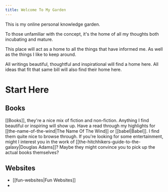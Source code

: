 ```yaml
---
title: Welcome To My Garden
---
```


This is my online personal knowledge garden.

To those unfamiliar with the concept, it's the home of all my thoughts both incubating and mature.

This place will act as a home to all the things that have informed me. As well as the things I like to keep around.

All writings beautiful, thoughtful and inspirational will find a home here. All ideas that fit that same bill will also find their home here.

# Start Here

## Books

[[Books]], they're a nice mix of fiction and non-fiction. Anything I find beautiful or inspiring will show up. Have a read through my highlights for [[the-name-of-the-wind|The Name Of The Wind]] or [[babel|Babel]]. I find them quite nice to browse through. If you're looking for some entertainment, might I interest you in the work of [[the-hitchhikers-guide-to-the-galaxy|Douglas Adams]]? Maybe they might convince you to pick up the actual books themselves?

## Websites

- [[fun-websites|Fun Websites]]
-
